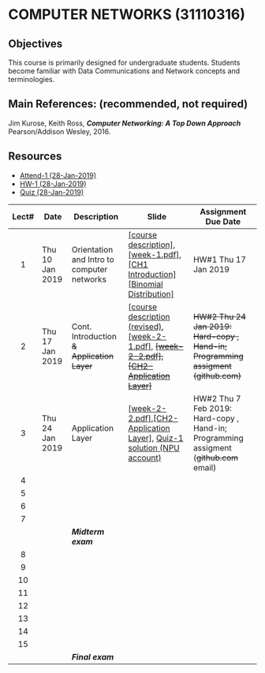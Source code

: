 # COMPUTER NETWORKS (31110316)

## Objectives
 This course is  primarily designed for undergraduate students. Students become familiar with Data Communications and Network concepts and terminologies.

## Main References: (recommended, not required)

Jim Kurose, Keith Ross, ***Computer Networking: A Top Down Approach***  Pearson/Addison Wesley, 2016.

## Resources

* [Attend-1 (28-Jan-2019)](https://drive.google.com/open?id=1s4g2jqVaxdGEWpW-WrN7Gof_nCA9I4kg)
* [HW-1 (28-Jan-2019)](https://drive.google.com/open?id=16qJK3_zNXaRlJNeXwiao7vpdkH5z4p22)
* [Quiz (28-Jan-2019)](https://drive.google.com/open?id=1_ND6w2pP1JczI5qsRIj1U-w6J1KFuFIo)

| Lect# | Date | Description  |Slide| Assignment Due Date |
|:-----:|------|-------------|----|---------------------|
|  1 |Thu 10 Jan 2019| Orientation and Intro to computer networks| [[course description]](https://drive.google.com/open?id=1b4xUxLcNIRcNJVhsneF34xMjuDu4fgQ4), [[week-1.pdf]](https://drive.google.com/open?id=1xMhiEERIa1mZbZFEC62IO4_QRAaXblpp), [[CH1 Introduction]](https://drive.google.com/open?id=1biVHO2Df_sKDbTi-6UeUyvXy7ccxVDLM) [[Binomial Distribution]](https://drive.google.com/open?id=195B0Vb2iqSOi36s7G0rpFwtk9He_BuO6) | HW\#1 Thu 17 Jan 2019 |
|2   |Thu 17 Jan 2019| Cont. Introduction <s>\& Application Layer</s>  |[[course description (revised)](https://drive.google.com/open?id=1grWRaHZ_ZXtcnHJyhtAtv2ffofEAiorc), [[week-2-1.pdf]](https://drive.google.com/open?id=1hV9nLMVci7RROyTCqz2GxLIgg81WU917), <s>[[week-2-2.pdf]](https://drive.google.com/open?id=1ZU1WwCDz67Eq3GdrQmyncxJyafFrTHnW),[[CH2-Application Layer]](https://drive.google.com/open?id=1q4siKqIODb1clwWhln5IWm4Qni8HCZp0)</s> | <s>HW\#2 Thu 24 Jan 2019: Hard-copy , Hand-in; Programming assigment (github.com)</s> |
|3   |Thu 24 Jan 2019| Application Layer  |[[week-2-2.pdf]](https://drive.google.com/file/d/1vDzpDOj86bIRAy7U-KFuIe7FLd1B1vkB/view?usp=sharing),[[CH2-Application Layer]](https://drive.google.com/open?id=1q4siKqIODb1clwWhln5IWm4Qni8HCZp0), [Quiz-1 solution (NPU account)](https://drive.google.com/open?id=1hsGcM7kLM4-xu2qUOTbT18OgiKA7_jf9) |HW\#2 Thu 7 Feb 2019: Hard-copy , Hand-in; Programming assigment (<s>github.com</s> email) |
|   4   |      |              |                     ||
|   5   |      |              |                     ||
|   6   |      |              |                     ||
|   7   |      |              |                     ||
|       |      | ***Midterm exam*** |  |                   |
|   8   |      |              |                     ||
|   9   |      |              |                     ||
|   10  |      |              |                     ||
|   11  |      |              |                     ||
|   12  |      |              |                     ||
|   13  |      |              |                     ||
|   14  |      |              |                     ||
|   15  |      |              |                     ||
|       |      | ***Final exam***   |                 |    |
